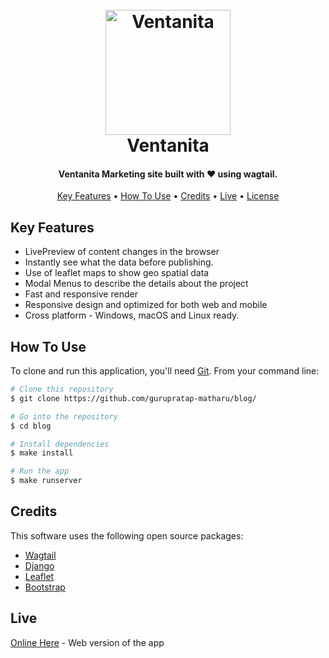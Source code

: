 <h1 align="center">
  <br>
  <a href="https://ventanita.com.ar/blog/"><img src="https://ventanita.com.ar/static/assets/img/logos/logo-color.svg" alt="Ventanita" width="200"></a>
  <br>
  Ventanita
  <br>
</h1>

<h4 align="center">Ventanita Marketing site built with ❤️ using wagtail.</h4>

<p align="center">
  <a href="#key-features">Key Features</a> •
  <a href="#how-to-use">How To Use</a> •
  <a href="#credits">Credits</a> •
  <a href="#live">Live</a> •
  <a href="#license">License</a>
</p>


## Key Features

* LivePreview of content changes in the browser
* Instantly see what the data before publishing.
* Use of leaflet maps to show geo spatial data
* Modal Menus to describe the details about the project
* Fast and responsive render
* Responsive design and optimized for both web and mobile
* Cross platform - Windows, macOS and Linux ready.

## How To Use

To clone and run this application, you'll need [Git](https://git-scm.com). From your command line:

```bash
# Clone this repository
$ git clone https://github.com/gurupratap-matharu/blog/

# Go into the repository
$ cd blog

# Install dependencies
$ make install

# Run the app
$ make runserver
```

## Credits

This software uses the following open source packages:

- [Wagtail](https://wagtail.org)
- [Django](https://www.djangoproject.com)
- [Leaflet](http://leafletjs.com)
- [Bootstrap](https://getbootstrap.com)


## Live

[Online Here](https://ventanita.com.ar/blog/) - Web version of the app
